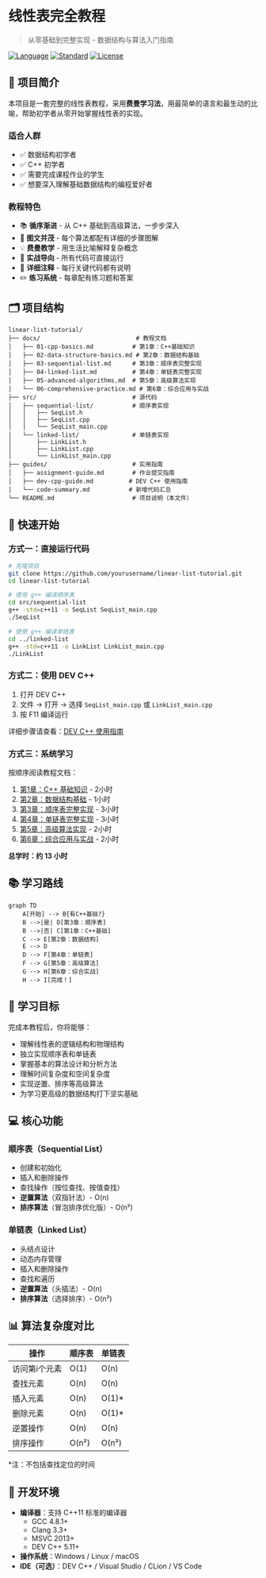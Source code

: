 # 线性表完全教程

> 从零基础到完整实现 - 数据结构与算法入门指南

[![Language](https://img.shields.io/badge/language-C++-blue.svg)](https://isocpp.org/)
[![Standard](https://img.shields.io/badge/C++-11-blue.svg)](https://en.wikipedia.org/wiki/C%2B%2B11)
[![License](https://img.shields.io/badge/license-MIT-green.svg)](LICENSE)

## 📖 项目简介

本项目是一套完整的线性表教程，采用**费曼学习法**，用最简单的语言和最生动的比喻，帮助初学者从零开始掌握线性表的实现。

### 适合人群

- ✅ 数据结构初学者
- ✅ C++ 初学者
- ✅ 需要完成课程作业的学生
- ✅ 想要深入理解基础数据结构的编程爱好者

### 教程特色

- 📚 **循序渐进** - 从 C++ 基础到高级算法，一步步深入
- 🎨 **图文并茂** - 每个算法都配有详细的步骤图解
- 💡 **费曼教学** - 用生活比喻解释复杂概念
- 🔧 **实战导向** - 所有代码可直接运行
- 📝 **详细注释** - 每行关键代码都有说明
- ✏️ **练习系统** - 每章配有练习题和答案

## 🗂️ 项目结构

```
linear-list-tutorial/
├── docs/                           # 教程文档
│   ├── 01-cpp-basics.md           # 第1章：C++基础知识
│   ├── 02-data-structure-basics.md # 第2章：数据结构基础
│   ├── 03-sequential-list.md      # 第3章：顺序表完整实现
│   ├── 04-linked-list.md          # 第4章：单链表完整实现
│   ├── 05-advanced-algorithms.md  # 第5章：高级算法实现
│   └── 06-comprehensive-practice.md # 第6章：综合应用与实战
├── src/                           # 源代码
│   ├── sequential-list/           # 顺序表实现
│   │   ├── SeqList.h
│   │   ├── SeqList.cpp
│   │   └── SeqList_main.cpp
│   └── linked-list/               # 单链表实现
│       ├── LinkList.h
│       ├── LinkList.cpp
│       └── LinkList_main.cpp
├── guides/                        # 实用指南
│   ├── assignment-guide.md        # 作业提交指南
│   ├── dev-cpp-guide.md          # DEV C++ 使用指南
│   └── code-summary.md           # 新增代码汇总
└── README.md                      # 项目说明（本文件）
```

## 🚀 快速开始

### 方式一：直接运行代码

```bash
# 克隆项目
git clone https://github.com/yourusername/linear-list-tutorial.git
cd linear-list-tutorial

# 使用 g++ 编译顺序表
cd src/sequential-list
g++ -std=c++11 -o SeqList SeqList_main.cpp
./SeqList

# 使用 g++ 编译单链表
cd ../linked-list
g++ -std=c++11 -o LinkList LinkList_main.cpp
./LinkList
```

### 方式二：使用 DEV C++

1. 打开 DEV C++
2. 文件 → 打开 → 选择 `SeqList_main.cpp` 或 `LinkList_main.cpp`
3. 按 F11 编译运行

详细步骤请查看：[DEV C++ 使用指南](guides/dev-cpp-guide.md)

### 方式三：系统学习

按顺序阅读教程文档：

1. [第1章：C++ 基础知识](docs/01-cpp-basics.md) - 2小时
2. [第2章：数据结构基础](docs/02-data-structure-basics.md) - 1小时
3. [第3章：顺序表完整实现](docs/03-sequential-list.md) - 3小时
4. [第4章：单链表完整实现](docs/04-linked-list.md) - 3小时
5. [第5章：高级算法实现](docs/05-advanced-algorithms.md) - 2小时
6. [第6章：综合应用与实战](docs/06-comprehensive-practice.md) - 2小时

**总学时：约 13 小时**

## 📚 学习路线

```mermaid
graph TD
    A[开始] --> B{有C++基础?}
    B -->|是| D[第3章：顺序表]
    B -->|否| C[第1章：C++基础]
    C --> E[第2章：数据结构]
    E --> D
    D --> F[第4章：单链表]
    F --> G[第5章：高级算法]
    G --> H[第6章：综合实战]
    H --> I[完成！]
```

## 🎯 学习目标

完成本教程后，你将能够：

- 理解线性表的逻辑结构和物理结构
- 独立实现顺序表和单链表
- 掌握基本的算法设计和分析方法
- 理解时间复杂度和空间复杂度
- 实现逆置、排序等高级算法
- 为学习更高级的数据结构打下坚实基础

## 💻 核心功能

### 顺序表（Sequential List）

- 创建和初始化
- 插入和删除操作
- 查找操作（按位查找、按值查找）
- **逆置算法**（双指针法）- O(n)
- **排序算法**（冒泡排序优化版）- O(n²)

### 单链表（Linked List）

- 头结点设计
- 动态内存管理
- 插入和删除操作
- 查找和遍历
- **逆置算法**（头插法）- O(n)
- **排序算法**（选择排序）- O(n²)

## 📊 算法复杂度对比

| 操作 | 顺序表 | 单链表 |
|------|--------|--------|
| 访问第i个元素 | O(1) | O(n) |
| 查找元素 | O(n) | O(n) |
| 插入元素 | O(n) | O(1)* |
| 删除元素 | O(n) | O(1)* |
| 逆置操作 | O(n) | O(n) |
| 排序操作 | O(n²) | O(n²) |

*注：不包括查找定位的时间

## 🔧 开发环境

- **编译器**：支持 C++11 标准的编译器
  - GCC 4.8.1+
  - Clang 3.3+
  - MSVC 2013+
  - DEV C++ 5.11+
- **操作系统**：Windows / Linux / macOS
- **IDE（可选）**：DEV C++ / Visual Studio / CLion / VS Code

